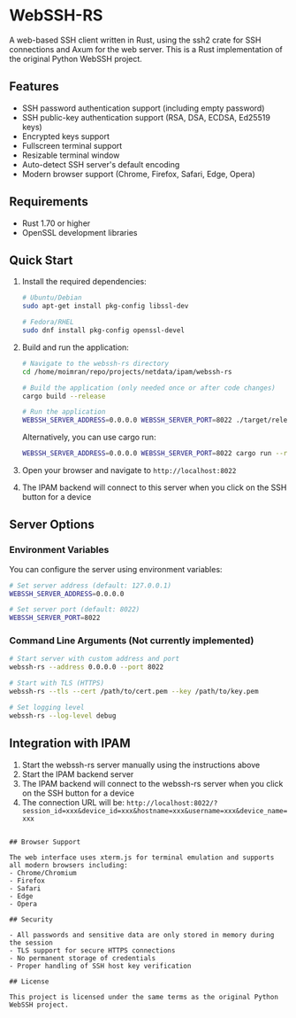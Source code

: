 # WebSSH-RS

A web-based SSH client written in Rust, using the ssh2 crate for SSH connections and Axum for the web server. This is a Rust implementation of the original Python WebSSH project.

## Features

- SSH password authentication support (including empty password)
- SSH public-key authentication support (RSA, DSA, ECDSA, Ed25519 keys)
- Encrypted keys support
- Fullscreen terminal support
- Resizable terminal window
- Auto-detect SSH server's default encoding
- Modern browser support (Chrome, Firefox, Safari, Edge, Opera)

## Requirements

- Rust 1.70 or higher
- OpenSSL development libraries

## Quick Start

1. Install the required dependencies:
   ```bash
   # Ubuntu/Debian
   sudo apt-get install pkg-config libssl-dev

   # Fedora/RHEL
   sudo dnf install pkg-config openssl-devel
   ```

2. Build and run the application:
   ```bash
   # Navigate to the webssh-rs directory
   cd /home/moimran/repo/projects/netdata/ipam/webssh-rs
   
   # Build the application (only needed once or after code changes)
   cargo build --release
   
   # Run the application
   WEBSSH_SERVER_ADDRESS=0.0.0.0 WEBSSH_SERVER_PORT=8022 ./target/release/webssh-rs
   ```
   
   Alternatively, you can use cargo run:
   ```bash
   WEBSSH_SERVER_ADDRESS=0.0.0.0 WEBSSH_SERVER_PORT=8022 cargo run --release
   ```

3. Open your browser and navigate to `http://localhost:8022`

4. The IPAM backend will connect to this server when you click on the SSH button for a device

## Server Options

### Environment Variables

You can configure the server using environment variables:

```bash
# Set server address (default: 127.0.0.1)
WEBSSH_SERVER_ADDRESS=0.0.0.0

# Set server port (default: 8022)
WEBSSH_SERVER_PORT=8022
```

### Command Line Arguments (Not currently implemented)

```bash
# Start server with custom address and port
webssh-rs --address 0.0.0.0 --port 8022

# Start with TLS (HTTPS)
webssh-rs --tls --cert /path/to/cert.pem --key /path/to/key.pem

# Set logging level
webssh-rs --log-level debug
```

## Integration with IPAM

1. Start the webssh-rs server manually using the instructions above
2. Start the IPAM backend server
3. The IPAM backend will connect to the webssh-rs server when you click on the SSH button for a device
4. The connection URL will be: `http://localhost:8022/?session_id=xxx&device_id=xxx&hostname=xxx&username=xxx&device_name=xxx`
```

## Browser Support

The web interface uses xterm.js for terminal emulation and supports all modern browsers including:
- Chrome/Chromium
- Firefox
- Safari
- Edge
- Opera

## Security

- All passwords and sensitive data are only stored in memory during the session
- TLS support for secure HTTPS connections
- No permanent storage of credentials
- Proper handling of SSH host key verification

## License

This project is licensed under the same terms as the original Python WebSSH project.
